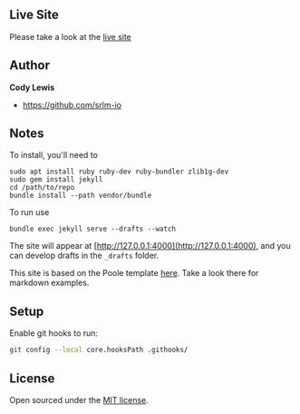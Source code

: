 ## Live Site

Please take a look at the [live site](https://srlm.io)

## Author

**Cody Lewis**
- <https://github.com/srlm-io>


## Notes


To install, you'll need to

```
sudo apt install ruby ruby-dev ruby-bundler zlib1g-dev
sudo gem install jekyll
cd /path/to/repo
bundle install --path vendor/bundle
```

To run use
```
bundle exec jekyll serve --drafts --watch
````

The site will appear at [http://127.0.0.1:4000](http://127.0.0.1:4000), and you can develop drafts in the `_drafts` folder.

This site is based on the Poole template [here](https://github.com/poole/poole). Take a look there for markdown examples.

## Setup

Enable git hooks to run:

```bash
git config --local core.hooksPath .githooks/
```

## License

Open sourced under the [MIT license](LICENSE.md).
